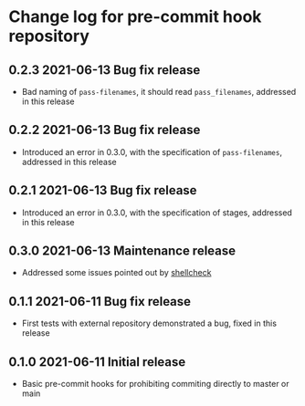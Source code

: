 # Change log for pre-commit hook repository

## 0.2.3 2021-06-13 Bug fix release

- Bad naming of `pass-filenames`, it should read `pass_filenames`, addressed in this release

## 0.2.2 2021-06-13 Bug fix release

- Introduced an error in 0.3.0, with the specification of `pass-filenames`, addressed in this release

## 0.2.1 2021-06-13 Bug fix release

- Introduced an error in 0.3.0, with the specification of stages, addressed in this release

## 0.3.0 2021-06-13 Maintenance release

- Addressed some issues pointed out by [shellcheck](https://www.shellcheck.net/)

## 0.1.1 2021-06-11 Bug fix release

- First tests with external repository demonstrated a bug, fixed in this release

## 0.1.0 2021-06-11 Initial release

- Basic pre-commit hooks for prohibiting commiting directly to master or main
